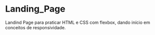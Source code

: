 # Landing_Page

<p> Landind Page para praticar HTML e CSS com flexbox, dando início em conceitos de responsividade.</p>
